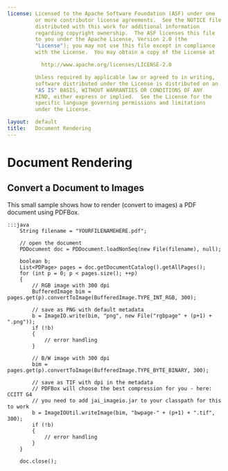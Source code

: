 ```yaml
---
license: Licensed to the Apache Software Foundation (ASF) under one
         or more contributor license agreements.  See the NOTICE file
         distributed with this work for additional information
         regarding copyright ownership.  The ASF licenses this file
         to you under the Apache License, Version 2.0 (the
         "License"); you may not use this file except in compliance
         with the License.  You may obtain a copy of the License at

           http://www.apache.org/licenses/LICENSE-2.0

         Unless required by applicable law or agreed to in writing,
         software distributed under the License is distributed on an
         "AS IS" BASIS, WITHOUT WARRANTIES OR CONDITIONS OF ANY
         KIND, either express or implied.  See the License for the
         specific language governing permissions and limitations
         under the License.

layout:  default
title:   Document Rendering
---
```


Document Rendering
==================

Convert a Document to Images
----------------------------

This small sample shows how to render (convert to images) a PDF document using PDFBox.

	:::java
        String filename = "YOURFILENAMEHERE.pdf";

        // open the document
        PDDocument doc = PDDocument.loadNonSeq(new File(filename), null);

        boolean b;
        List<PDPage> pages = doc.getDocumentCatalog().getAllPages();
        for (int p = 0; p < pages.size(); ++p)
        {
            // RGB image with 300 dpi
            BufferedImage bim = pages.get(p).convertToImage(BufferedImage.TYPE_INT_RGB, 300);
            
            // save as PNG with default metadata
            b = ImageIO.write(bim, "png", new File("rgbpage" + (p+1) + ".png"));
            if (!b)
            {
                // error handling
            }

            // B/W image with 300 dpi
            bim = pages.get(p).convertToImage(BufferedImage.TYPE_BYTE_BINARY, 300);
            
            // save as TIF with dpi in the metadata
            // PDFBox will choose the best compression for you - here: CCITT G4
            // you need to add jai_imageio.jar to your classpath for this to work
            b = ImageIOUtil.writeImage(bim, "bwpage-" + (p+1) + ".tif", 300);
            if (!b)
            {
                // error handling
            }
        }

        doc.close();
